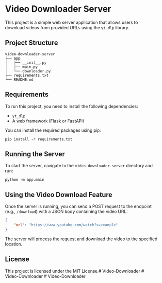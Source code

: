 # Video Downloader Server

This project is a simple web server application that allows users to download videos from provided URLs using the `yt_dlp` library.

## Project Structure

```
video-downloader-server
├── app
│   ├── __init__.py
│   ├── main.py
│   └── downloader.py
├── requirements.txt
└── README.md
```

## Requirements

To run this project, you need to install the following dependencies:

- `yt_dlp`
- A web framework (Flask or FastAPI)

You can install the required packages using pip:

```
pip install -r requirements.txt
```

## Running the Server

To start the server, navigate to the `video-downloader-server` directory and run:

```
python -m app.main
```

## Using the Video Download Feature

Once the server is running, you can send a POST request to the endpoint (e.g., `/download`) with a JSON body containing the video URL:

```json
{
    "url": "https://www.youtube.com/watch?v=example"
}
```

The server will process the request and download the video to the specified location.

## License

This project is licensed under the MIT License.#   V i d e o - D o w n l o a d e r  
 #   V i d e o - D o w n l o a d e r  
 #   V i d e o - D o w n l o a d e r  
 